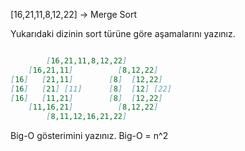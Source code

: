 [16,21,11,8,12,22] -> Merge Sort

Yukarıdaki dizinin sort türüne göre aşamalarını yazınız.
```markdown

        [16,21,11,8,12,22]
    [16,21,11]          [8,12,22]
[16]   [21,11]        [8]  [12,22]
[16]   [21] [11]      [8]  [12] [22]
[16]   [11,21]        [8]  [12,22]
    [11,16,21]          [8,12,22]
        [8,11,12,16,21,22]

```
Big-O gösterimini yazınız.
   Big-O = n^2 

